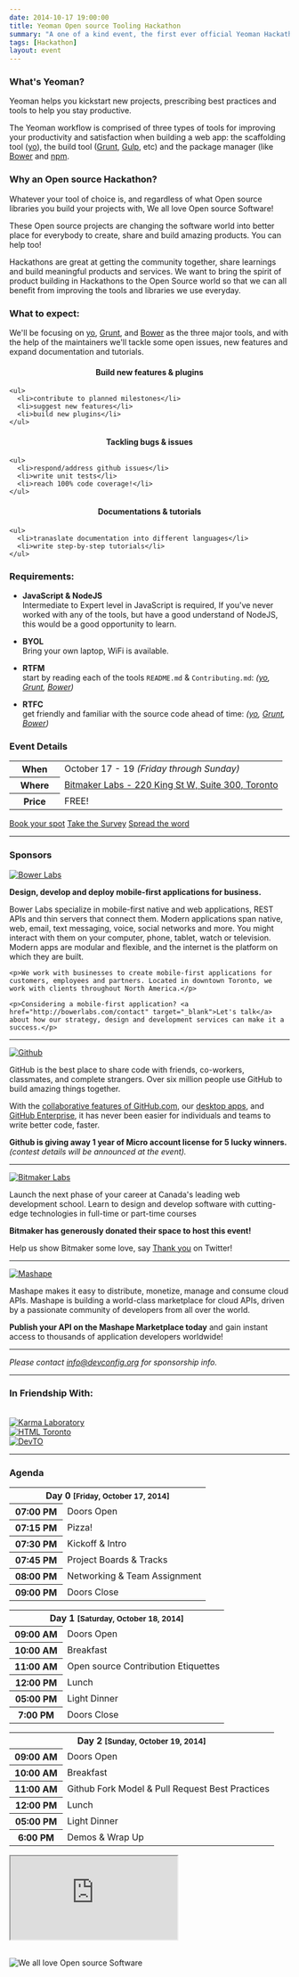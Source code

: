 ```yaml
---
date: 2014-10-17 19:00:00
title: Yeoman Open source Tooling Hackathon
summary: "A one of a kind event, the first ever official Yeoman Hackathon!"
tags: [Hackathon]
layout: event
---
```


<link rel="stylesheet" href="https://cdnjs.cloudflare.com/ajax/libs/octicons/2.1.2/octicons.min.css"/>
<style>
  .more-mega {
    font-size: 64px;
  }
</style>

### What's Yeoman?
Yeoman helps you kickstart new projects, prescribing best practices and tools to help you stay productive.

The Yeoman workflow is comprised of three types of tools for improving your productivity and satisfaction when building a web app: the scaffolding tool ([yo](https://github.com/yeoman/yo)), the build tool ([Grunt](http://gruntjs.com/), [Gulp](http://gulpjs.com/), etc) and the package manager (like [Bower](http://bower.io/) and [npm](https://www.npmjs.org/).

### Why an Open source Hackathon?

Whatever your tool of choice is, and regardless of what Open source libraries you build your projects with, We all love Open source Software!</p>

These Open source projects are changing the software world into better place for everybody to create, share and build amazing products. You can help too!</p>

Hackathons are great at getting the community together, share learnings and build meaningful products and services. We want to bring the spirit of product building in Hackathons to the Open Source world so that we can all benefit from improving the tools and libraries we use everyday.</p>

### What to expect:

We'll be focusing on [yo](https://github.com/yeoman), [Grunt](https://github.com/gruntjs), and [Bower](https://github.com/bower) as the three major tools, and with the help of the maintainers we'll tackle some open issues, new features and expand documentation and tutorials.

<div class="row">
  <div class="col-lg-4">
    <center>
      <span class="mega-octicon more-mega octicon-git-pull-request"></span>
      <h4>Build new features &amp; plugins</h4>
    </center>

    <ul>
      <li>contribute to planned milestones</li>
      <li>suggest new features</li>
      <li>build new plugins</li>
    </ul>
  </div>

  <div class="col-lg-4">
    <center>
      <span class="mega-octicon more-mega octicon-issue-opened"></span>
      <h4>Tackling bugs &amp; issues</h4>
    </center>

    <ul>
      <li>respond/address github issues</li>
      <li>write unit tests</li>
      <li>reach 100% code coverage!</li>
    </ul>
  </div>

  <div class="col-lg-4">
    <center>
      <span class="mega-octicon more-mega octicon-book"></span>
      <h4>Documentations &amp; tutorials</h4>
    </center>

    <ul>
      <li>tranaslate documentation into different languages</li>
      <li>write step-by-step tutorials</li>
    </ul>
  </div>
</div>

### Requirements:

- **JavaScript & NodeJS**  
  Intermediate to Expert level in JavaScript is required, If you've never worked with any of the tools, but have a good understand of NodeJS, this would be a good opportunity to learn.

- **BYOL**  
  Bring your own laptop, WiFi is available.

- **RTFM**  
  start by reading each of the tools `README.md` & `Contributing.md`: *([yo](https://github.com/yeoman/yo), [Grunt](https://github.com/gruntjs/grunt), [Bower](https://github.com/bower/bower))*

- **RTFC**  
  get friendly and familiar with the source code ahead of time: *([yo](https://github.com/yeoman), [Grunt](https://github.com/gruntjs), [Bower](https://github.com/bower))*

### Event Details

<div class="row">
  <div class="col-lg-8">
    <table class="table table-striped table-bordered">
      <tr>
        <th width="75">When</th>
        <td>October 17 - 19 <em>(Friday through Sunday)</em></td>
      </tr>
      <tr>
        <th>Where</th>
        <td><a target="_blank" href="https://goo.gl/maps/M4VZP">Bitmaker Labs - 220 King St W, Suite 300, Toronto</a></td>
      </tr>
      <tr>
        <th>Price</th>
        <td>FREE!</td>
      </tr>
    </table>
  </div>

  <div class="col-lg-4">
    <a class="btn btn-danger btn-block" href="http://www.meetup.com/dev-config/events/190852932/"><i class="fa fa-ticket"></i> Book your spot</a>
    <a class="btn btn-info btn-block" href="http://goo.gl/forms/XTtTO1D9Xr" target="_blank"><i class="fa fa-check-square-o"></i> Take the Survey</a>
    <a class="btn btn-success btn-block" href="#share"><i class="fa fa-share"></i> Spread the word</a>
  </div>
</div>

----

### Sponsors

<div class="row">
  <div class="col-lg-3 col-md-3 col-sm-4">
    <a class="thumbnail bowerlabs" href="http://bowerlabs.com/" target="_blank"><img src="/assets/images/sponsors/bowerlabs.png" alt="Bower Labs"></a>
  </div>

  <div class="col-lg-9 col-md-9 col-sm-8">
    <p><strong>Design, develop and deploy mobile-first applications for business.</strong></p>
    <p>Bower Labs specialize in mobile-first native and web applications, REST APIs and thin servers that connect them. Modern applications span native, web, email, text messaging, voice, social networks and more. You might interact with them on your computer, phone, tablet, watch or television. Modern apps are modular and flexible, and the internet is the platform on which they are built.</p>

    <p>We work with businesses to create mobile-first applications for customers, employees and partners. Located in downtown Toronto, we work with clients throughout North America.</p>

    <p>Considering a mobile-first application? <a href="http://bowerlabs.com/contact" target="_blank">Let's talk</a> about how our strategy, design and development services can make it a success.</p>
  </div>
</div>

----

<div class="row">
  <div class="col-lg-3 col-md-3 col-sm-4">
    <a class="thumbnail" href="https://github.com/" target="_blank"><img src="/assets/images/sponsors/github.png" alt="Github"></a>
  </div>

  <div class="col-lg-9 col-md-9 col-sm-8">
    <p>GitHub is the best place to share code with friends, co-workers, classmates, and complete strangers. Over six million people use GitHub to build amazing things together.</p>
    <p>With the <a href="https://github.com/features/" target="_blank">collaborative features of GitHub.com</a>, our <a href="http://mac.github.com/" target="_blank">desktop apps</a>, and <a href="https://enterprise.github.com/" target="_blank">GitHub Enterprise</a>, it has never been easier for individuals and teams to write better code, faster.</p>
    <p><strong>Github is giving away 1 year of Micro account license for 5 lucky winners.</strong> <em>(contest details will be announced at the event).</em></p>
  </div>
</div>

----

<div class="row">
  <div class="col-lg-3 col-md-3 col-sm-4">
    <a class="thumbnail" href="http://bitmakerlabs.com/" target="_blank"><img src="/assets/images/sponsors/bitmaker.png" alt="Bitmaker Labs"></a>
  </div>

  <div class="col-lg-9 col-md-9 col-sm-8">
    <p>Launch the next phase of your career at Canada's leading web development school. Learn to design and develop software with cutting-edge technologies in full-time or part-time courses</p>
    <p><strong>Bitmaker has generously donated their space to host this event!</strong></p>
    <p>Help us show Bitmaker some love, say <a href="https://twitter.com/intent/tweet?text=@bitmakerlabs+Thank+You+for+hosting+the+%23YeomanTO+%23Hackathon&amp;url=https://devconfig.org/events/yeoman-tooling-hackathon/&amp;via=YeomanTO&amp;related=Yeoman">Thank you</a> on Twitter!</p>
  </div>
</div>

----

<div class="row">
  <div class="col-lg-3 col-md-3 col-sm-4">
    <a class="thumbnail" href="http://tracked.link/mashape_yeomanto_meetup" target="_blank"><img src="/assets/images/sponsors/mashape.jpg" alt="Mashape"></a>
  </div>

  <div class="col-lg-9 col-md-9 col-sm-8">
    <p>Mashape makes it easy to distribute, monetize, manage and consume cloud APIs. Mashape is building a world-class marketplace for cloud APIs, driven by a passionate community of developers from all over the world.</p>
    <p><strong>Publish your API on the Mashape Marketplace today</strong> and gain instant access to thousands of application developers worldwide!</p>
  </div>
</div>

----

<p class="text-muted text-right"><em>Please contact <a href="mailto:info@devconfig.org">info@devconfig.org</a> for sponsorship info.</em></p>

----

### In Friendship With:

<br/>

<div class="row"> 
  <div class="col-lg-2 col-md-2 col-sm-4 col-xs-6">
    <a class="thumbnail" href="http://karma-laboratory.com/" target="_blank"><img src="/assets/images/friends/karmalab.jpg" alt="Karma Laboratory"></a>
  </div>


  <div class="col-lg-2 col-md-2 col-sm-4 col-xs-6">
    <a class="thumbnail" href="http://htmltoronto.ca/" target="_blank"><img src="/assets/images/friends/html-toronto.png" alt="HTML Toronto"></a>
  </div> 

  <div class="col-lg-2 col-md-2 col-sm-4 col-xs-6">
    <a class="thumbnail" href="http://www.devto.ca/" target="_blank"><img src="/assets/images/friends/devto.jpg" alt="DevTO"></a>
  </div> 
</div>

----

### Agenda

<div class="row">
  <div class="col-lg-4">
    <table class="table table-striped table-bordered">
      <tr>
        <th colspan="2">Day 0 <small>[Friday, October 17, 2014]</small></th>
      </tr>
      <tr>
        <th width="80">07:00 PM</th>
        <td>Doors Open</td>
      </tr>
      <tr>
        <th>07:15 PM</th>
        <td>Pizza!</td>
      </tr>
      <tr class="warning">
        <th>07:30 PM</th>
        <td>Kickoff &amp; Intro</td>
      </tr>
      <tr>
        <th>07:45 PM</th>
        <td>Project Boards &amp; Tracks</td>
      </tr>
      <tr>
        <th>08:00 PM</th>
        <td>Networking &amp; Team Assignment</td>
      </tr>
      <tr>
        <th>09:00 PM</th>
        <td>Doors Close</td>
      </tr>
    </table>
  </div>

  <div class="col-lg-4">
    <table class="table table-striped table-bordered">
      <tr>
        <th colspan="2">Day 1 <small>[Saturday, October 18, 2014]</small></th>
      </tr>
      <tr>
        <th width="80">09:00 AM</th>
        <td>Doors Open</td>
      </tr>
      <tr>
        <th>10:00 AM</th>
        <td>Breakfast</td>
      </tr>
      <tr class="warning">
        <th>11:00 AM</th>
        <td>Open source Contribution Etiquettes</td>
      </tr>
      <tr>
        <th>12:00 PM</th>
        <td>Lunch</td>
      </tr>
      <tr>
        <th>05:00 PM</th>
        <td>Light Dinner</td>
      </tr>
      <tr>
        <th>7:00 PM</th>
        <td>Doors Close</td>
      </tr>
    </table>
  </div>

  <div class="col-lg-4">
    <table class="table table-striped table-bordered">
      <tr>
        <th colspan="2">Day 2 <small>[Sunday, October 19, 2014]</small></th>
      </tr>
      <tr>
        <th width="80">09:00 AM</th>
        <td>Doors Open</td>
      </tr>
      <tr>
        <th>10:00 AM</th>
        <td>Breakfast</td>
      </tr>
      <tr class="warning">
        <th>11:00 AM</th>
        <td>Github Fork Model &amp; Pull Request Best Practices</td>
      </tr>
      <tr>
        <th>12:00 PM</th>
        <td>Lunch</td>
      </tr>
      <tr>
        <th>05:00 PM</th>
        <td>Light Dinner</td>
      </tr>
      <tr>
        <th>6:00 PM</th>
        <td>Demos &amp; Wrap Up</td>
      </tr>
    </table>
  </div>
</div>

<div class="embed-responsive embed-responsive-16by9">
  <iframe class="embed-responsive-item" src="https://www.google.com/maps/embed?pb=!1m14!1m8!1m3!1d11548.43628875193!2d-79.380953!3d43.645899!3m2!1i1024!2i768!4f13.1!3m3!1m2!1s0x0%3A0x38fdb7d96640b4da!2sBitmaker+Labs!5e0!3m2!1sen!2sus!4v1408112350914"></iframe>
</div>

<br/>

![We all love Open source Software](/assets/images/events/yeoman-tooling-hackathon/love-open-source.jpg)

